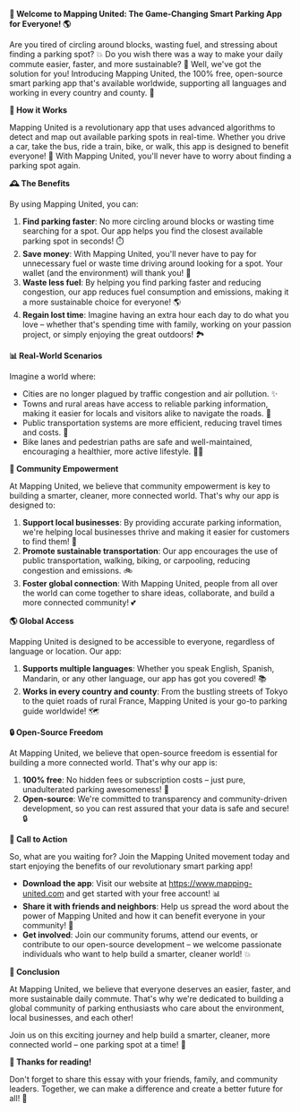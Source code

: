 **🚀 Welcome to Mapping United: The Game-Changing Smart Parking App for Everyone! 🌎**

Are you tired of circling around blocks, wasting fuel, and stressing about finding a parking spot? 💥 Do you wish there was a way to make your daily commute easier, faster, and more sustainable? 🌟 Well, we've got the solution for you! Introducing Mapping United, the 100% free, open-source smart parking app that's available worldwide, supporting all languages and working in every country and county. 🎉

**🚗 How it Works**

Mapping United is a revolutionary app that uses advanced algorithms to detect and map out available parking spots in real-time. Whether you drive a car, take the bus, ride a train, bike, or walk, this app is designed to benefit everyone! 🌈 With Mapping United, you'll never have to worry about finding a parking spot again.

**🕰️ The Benefits**

By using Mapping United, you can:

1. **Find parking faster**: No more circling around blocks or wasting time searching for a spot. Our app helps you find the closest available parking spot in seconds! ⏱️
2. **Save money**: With Mapping United, you'll never have to pay for unnecessary fuel or waste time driving around looking for a spot. Your wallet (and the environment) will thank you! 💸
3. **Waste less fuel**: By helping you find parking faster and reducing congestion, our app reduces fuel consumption and emissions, making it a more sustainable choice for everyone! 🌎
4. **Regain lost time**: Imagine having an extra hour each day to do what you love – whether that's spending time with family, working on your passion project, or simply enjoying the great outdoors! 🏞️

**📊 Real-World Scenarios**

Imagine a world where:

* Cities are no longer plagued by traffic congestion and air pollution. ✨
* Towns and rural areas have access to reliable parking information, making it easier for locals and visitors alike to navigate the roads. 🌳
* Public transportation systems are more efficient, reducing travel times and costs. 🚌
* Bike lanes and pedestrian paths are safe and well-maintained, encouraging a healthier, more active lifestyle. 🚴‍♀️

**💪 Community Empowerment**

At Mapping United, we believe that community empowerment is key to building a smarter, cleaner, more connected world. That's why our app is designed to:

1. **Support local businesses**: By providing accurate parking information, we're helping local businesses thrive and making it easier for customers to find them! 🏬
2. **Promote sustainable transportation**: Our app encourages the use of public transportation, walking, biking, or carpooling, reducing congestion and emissions. 🚲
3. **Foster global connection**: With Mapping United, people from all over the world can come together to share ideas, collaborate, and build a more connected community! 💕

**🌎 Global Access**

Mapping United is designed to be accessible to everyone, regardless of language or location. Our app:

1. **Supports multiple languages**: Whether you speak English, Spanish, Mandarin, or any other language, our app has got you covered! 📚
2. **Works in every country and county**: From the bustling streets of Tokyo to the quiet roads of rural France, Mapping United is your go-to parking guide worldwide! 🗺️

**🔒 Open-Source Freedom**

At Mapping United, we believe that open-source freedom is essential for building a more connected world. That's why our app is:

1. **100% free**: No hidden fees or subscription costs – just pure, unadulterated parking awesomeness! 🎁
2. **Open-source**: We're committed to transparency and community-driven development, so you can rest assured that your data is safe and secure! 🔒

**📲 Call to Action**

So, what are you waiting for? Join the Mapping United movement today and start enjoying the benefits of our revolutionary smart parking app!

* **Download the app**: Visit our website at https://www.mapping-united.com and get started with your free account! 📊
* **Share it with friends and neighbors**: Help us spread the word about the power of Mapping United and how it can benefit everyone in your community! 🤩
* **Get involved**: Join our community forums, attend our events, or contribute to our open-source development – we welcome passionate individuals who want to help build a smarter, cleaner world! 💥

**🌟 Conclusion**

At Mapping United, we believe that everyone deserves an easier, faster, and more sustainable daily commute. That's why we're dedicated to building a global community of parking enthusiasts who care about the environment, local businesses, and each other!

Join us on this exciting journey and help build a smarter, cleaner, more connected world – one parking spot at a time! 🚀

**🎉 Thanks for reading!**

Don't forget to share this essay with your friends, family, and community leaders. Together, we can make a difference and create a better future for all! 🌟